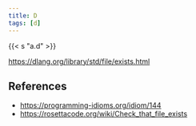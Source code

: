```yaml
---
title: D
tags: [d]
---
```


{{< s "a.d" >}}

<https://dlang.org/library/std/file/exists.html>

## References

- <https://programming-idioms.org/idiom/144>
- <https://rosettacode.org/wiki/Check_that_file_exists>
